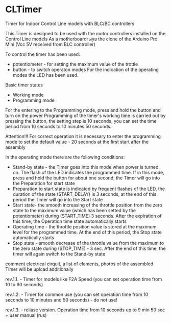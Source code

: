 # CLTimer
Timer for Indoor Control Line models with BLC/BC controllers

This Timer is designed to be used with the motor controllers installed on the Control Line models
As a motherboardгыув the clone of the Arduino Pro Mini (Vcc 5V received from BLC controller)

To control the timer has been used:
- potentiometer - for setting the maximum value of the trottle
- button - to switch operaton modes
For the indication of the operating modes the LED has been used.

Basic timer states
- Working mode
- Programming mode

For the entering to the Programming mode, press and hold the button and turn on the power
Programming of the timer's working time is carried out by pressing the button, the setting step is 10 seconds, you can set the time period from 10 seconds to 10 minutes 50 seconds.

Attention!!! For correct operation it is necessary to enter the programming mode to set the default value - 20 seconds at the first start after the assembly 

In the operating mode there are the following conditions:
- Stand-by state - the Timer goes into this mode when power is turned on. The flash of the LED indicates the programmed time. If in this mode, press and hold the button for about one second, the Timer will go into the Preparation for start state
- Preparation to start state is indicated by frequent flashes of the LED, the duration of the state (START_DELAY) is 3 seconds, at the end of this period the Timer will go into the Start state
- Start state- the smooth increasing of the throttle position from the zero state to the maximum value (which has been setted by the potentiometer) during (START_TIME) 3 seconds. After the expiration of this time, the Operation time state automatically starts
- Operating time - the throttle position value is stored at the maximum level for the programmed time. At the end of this period, the Stop state automatically starts
- Stop state - smooth decrease of the throttle value from the maximum to the zero state during (STOP_TIME) - 3 sec. After the end of this time, the timer will again switch to the Stand-by state

comment
electrical cirquit, a list of elements, photos of the assembled Timer will be upload additionally

rev.1.1. - Timer for models like F2A Speed (you can set operation time from 10 to 60 seconds)

rev.1.2. - Timer for common use (you can set operation time from 10 seconds to 10 minutes and 50 seconds) - do not use!

rev.1.3. - reliase version. Operation time from 10 seconds up to 9 min 50 sec + user manual (rus)

